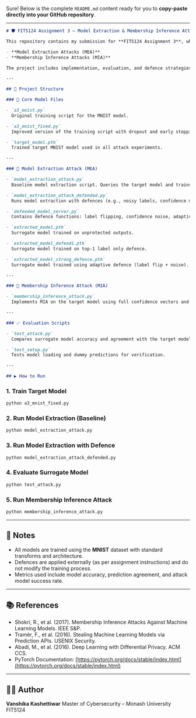Sure! Below is the complete `README.md` content ready for you to **copy-paste directly into your GitHub repository**.

---

````markdown
# 🛡️ FIT5124 Assignment 3 – Model Extraction & Membership Inference Attacks

This repository contains my submission for **FIT5124 Assignment 3**, which explores two major machine learning security threats:

- **Model Extraction Attacks (MEA)**
- **Membership Inference Attacks (MIA)**

The project includes implementation, evaluation, and defence strategies for both types of attacks using a PyTorch-based MNIST classifier.

---

## 📂 Project Structure

### 🔧 Core Model Files

- `a3_mnist.py`  
  Original training script for the MNIST model.

- `a3_mnist_fixed.py`  
  Improved version of the training script with dropout and early stopping.

- `target_model.pth`  
  Trained target MNIST model used in all attack experiments.

---

### 🎯 Model Extraction Attack (MEA)

- `model_extraction_attack.py`  
  Baseline model extraction script. Queries the target model and trains a surrogate.

- `model_extraction_attack_defended.py`  
  Runs model extraction with defences (e.g., noisy labels, confidence masking).

- `defended_model_server.py`  
  Contains defence functions: label flipping, confidence noise, adaptive outputs.

- `extracted_model.pth`  
  Surrogate model trained on unprotected outputs.

- `extracted_model_defend1.pth`  
  Surrogate model trained on top-1 label only defence.

- `extracted_model_strong_defence.pth`  
  Surrogate model trained using adaptive defence (label flip + noise).

---

### 🔐 Membership Inference Attack (MIA)

- `membership_inference_attack.py`  
  Implements MIA on the target model using full confidence vectors and a binary classifier.

---

### ✅ Evaluation Scripts

- `test_attack.py`  
  Compares surrogate model accuracy and agreement with the target model.

- `test_setup.py`  
  Tests model loading and dummy predictions for verification.

---

## ▶️ How to Run

````
### 1. Train Target Model

```bash
python a3_mnist_fixed.py
```

### 2. Run Model Extraction (Baseline)

```bash
python model_extraction_attack.py
```

### 3. Run Model Extraction with Defence

```bash
python model_extraction_attack_defended.py
```

### 4. Evaluate Surrogate Model

```bash
python test_attack.py
```

### 5. Run Membership Inference Attack

```bash
python membership_inference_attack.py
```

---

## 📌 Notes

* All models are trained using the **MNIST** dataset with standard transforms and architecture.
* Defences are applied externally (as per assignment instructions) and do not modify the training process.
* Metrics used include model accuracy, prediction agreement, and attack model success rate.

---

## 📚 References

* Shokri, R., et al. (2017). Membership Inference Attacks Against Machine Learning Models. IEEE S\&P.
* Tramèr, F., et al. (2016). Stealing Machine Learning Models via Prediction APIs. USENIX Security.
* Abadi, M., et al. (2016). Deep Learning with Differential Privacy. ACM CCS.
* PyTorch Documentation: [https://pytorch.org/docs/stable/index.html](https://pytorch.org/docs/stable/index.html)

---

## 👩‍💻 Author

**Vanshika Kashettiwar** 
Master of Cybersecurity – Monash University
FIT5124

